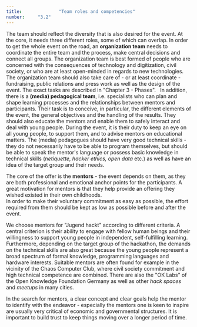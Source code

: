 ```yaml
---
title: 				"Team roles and competencies"
number: 	"3.2"
---
```


The team should reflect the diversity that is also desired for the event. At the core, it needs three different roles, some of which can overlap. In order to get the whole event on the road, an **organization team** needs to coordinate the entire team and the process, make central decisions and connect all groups. The organization team is best formed of people who are concerned with the consequences of technology and digitization, civil society, or who are at least open-minded in regards to new technologies. The organization team should also take care of - or at least coordinate - fundraising, public relations and press work as well as the design of the event. The exact tasks are described in "Chapter 3 - Phases".
 
In addition, there is a **(media) pedagogical team**, i.e. specialists who can plan and shape learning processes and the relationships between mentors and participants. Their task is to conceive, in particular, the different elements of the event, the general objectives and the handling of the results. They should also educate the mentors and enable them to safely interact and deal with young people. During the event, it is their duty to keep an eye on all young people, to support them, and to advise mentors on educational matters. The (media) pedagogues should have very good technical skills - they do not necessarily have to be able to program themselves, but should be able to speak the mentor's language or possess basic knowledge in technical skills (*netiquette, hacker ethics, open data* etc.) as well as have an idea of ​​the target group and their needs.

The core of the offer is the **mentors** - the event depends on them, as they are both professional and emotional anchor points for the participants. A great motivation for mentors is that they help provide an offering they wished existed in their own childhoods.  
In order to make their voluntary commitment as easy as possible, the effort required from them should be kept as low as possible before and after the event.

We choose mentors for "Jugend hackt" according to different criteria. A central criterion is their ability to engage with fellow human beings and their willingness to support young people in independent, self-fulfilling learning. Furthermore, depending on the target group of the hackathon, the demands on the technical skills are also great because the young people represent a broad spectrum of formal knowledge, programming languages ​​and hardware interests.
Suitable mentors are often found for example in the vicinity of the Chaos Computer Club, where civil society commitment and high technical competence are combined. There are also the "OK Labs" of the Open Knowledge Foundation Germany as well as other *hack spaces* and *meetups* in many cities.

[comment]: # (NOTE: This should be localized to the US and maybe UK, Canada, other majority-English countries, or be extended with a link to an aggregator site or similar)

In the search for mentors, a clear concept and clear goals help the mentor to identify with the endeavor - especially the mentors one is keen to inspire are usually very critical of economic and governmental structures. It is important to build trust to keep things moving over a longer period of time.